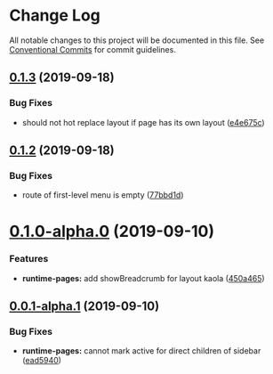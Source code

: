 # Change Log

All notable changes to this project will be documented in this file.
See [Conventional Commits](https://conventionalcommits.org) for commit guidelines.

## [0.1.3](https://github.com/nut-project/nut/tree/master/packages/runtime/compare/@nut-project/runtime-pages@0.1.2...@nut-project/runtime-pages@0.1.3) (2019-09-18)


### Bug Fixes

* should not hot replace layout if page has its own layout ([e4e675c](https://github.com/nut-project/nut/tree/master/packages/runtime/commit/e4e675c))





## [0.1.2](https://github.com/nut-project/nut/tree/master/packages/runtime/compare/@nut-project/runtime-pages@0.1.1...@nut-project/runtime-pages@0.1.2) (2019-09-18)


### Bug Fixes

* route of first-level menu is empty ([77bbd1d](https://github.com/nut-project/nut/tree/master/packages/runtime/commit/77bbd1d))





# [0.1.0-alpha.0](https://github.com/nut-project/nut/tree/master/packages/runtime/compare/@nut-project/runtime-pages@0.0.1-alpha.1...@nut-project/runtime-pages@0.1.0-alpha.0) (2019-09-10)


### Features

* **runtime-pages:** add showBreadcrumb for layout kaola ([450a465](https://github.com/nut-project/nut/tree/master/packages/runtime/commit/450a465))





## [0.0.1-alpha.1](https://github.com/nut-project/nut/tree/master/packages/runtime/compare/@nut-project/runtime-pages@0.0.1-alpha.0...@nut-project/runtime-pages@0.0.1-alpha.1) (2019-09-10)


### Bug Fixes

* **runtime-pages:** cannot mark active for direct children of sidebar ([ead5940](https://github.com/nut-project/nut/tree/master/packages/runtime/commit/ead5940))
